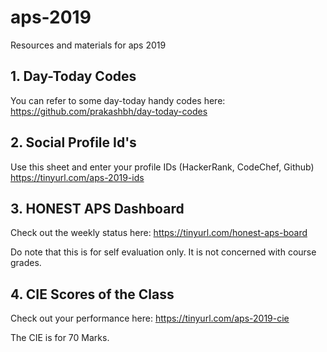 # aps-2019
Resources and materials for aps 2019

**1. Day-Today Codes**
----------------------
You can refer to some day-today handy codes here:
https://github.com/prakashbh/day-today-codes




**2. Social Profile Id's**
-----------------------
Use this sheet and enter your profile IDs (HackerRank, CodeChef, Github)
https://tinyurl.com/aps-2019-ids



**3. HONEST APS Dashboard**
---------------------------
Check out the weekly status here: https://tinyurl.com/honest-aps-board

Do note that this is for self evaluation only. It is not concerned with course grades. 



**4. CIE Scores of the Class**
---------------------------
Check out your performance here: https://tinyurl.com/aps-2019-cie

The CIE is for 70 Marks. 
